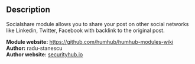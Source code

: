 ## Description

Socialshare module allows you to share your post on other social networks like Linkedin, Twitter, Facebook with backlink to the original post.

__Module website:__ <https://github.com/humhub/humhub-modules-wiki>  
__Author:__ radu-stanescu  
__Author website:__ [securityhub.io](https://securityhub.io)